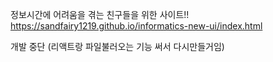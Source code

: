 정보시간에 어려움을 겪는 친구들을 위한 사이트!!<br>
https://sandfairy1219.github.io/informatics-new-ui/index.html

개발 중단
(리액트랑 파일불러오는 기능 써서 다시만들거임)
